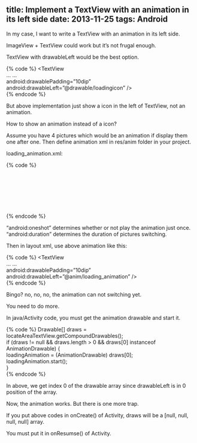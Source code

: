 title: Implement a TextView with an animation in its left side
date: 2013-11-25
tags: Android
---
In my case, I want to write a TextView with an animation in its left side.

ImageView + TextView could work but it’s not frugal enough.

TextView with drawableLeft would be the best option.

{% code %}
<TextView  
     … …  
     android:drawablePadding=”10dip”  
     android:drawableLeft=”@drawable/loadingicon” />  
{% endcode %}
     
But above implementation just show a icon in the left of TextView, not an animation.

How to show an animation instead of a icon?

<!-- more -->

Assume you have 4 pictures which would be an animation if display them one after one. Then define animation xml in res/anim folder in your project.

loading_animation.xml:

{% code %}
<animation-list xmlns:android=”http://schemas.android.com/apk/res/android”  
      android:oneshot=”false” >  
      <item  
           android:drawable=”@drawable/loading_1″  
           android:duration=”500″>  
       </item>  
       <item  
            android:drawable=”@drawable/loading_2″  
            android:duration=”500″>  
        </item>  
        <item  
             android:drawable=”@drawable/loading_3″  
             android:duration=”500″>  
        </item>  
</animation-list>  
{% endcode %}

“android:oneshot” determines whether or not play the animation just once.
“android:duration” determines the duration of pictures switching.

Then in layout xml, use above animation like this:

{% code %}
<TextView  
      … …  
      android:drawablePadding=”10dip”  
      android:drawableLeft=”@anim/loading_animation” />  
{% endcode %}

Bingo? no, no, no, the animation can not switching yet.

You need to do more.

In java/Activity code, you must get the animation drawable and start it.

{% code %}
Drawable[] draws = locateAreaTextView.getCompoundDrawables();  
if (draws != null && draws.length > 0 && draws[0] instanceof AnimationDrawable) {  
       loadingAnimation = (AnimationDrawable) draws[0];  
       loadingAnimation.start();  
}  
{% endcode %}

In above, we get index 0 of the drawable array since drawableLeft is in 0 position of the array.

Now, the animation works. But there is one more trap.

If you put above codes in onCreate() of Activity, draws will be a [null, null, null, null] array.

You must put it in onResumse() of Activity.
